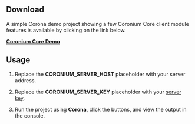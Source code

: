 ## Download 

A simple Corona demo project showing a few Coronium Core client module features is available by clicking on the link below.

__[Coronium Core Demo](https://s3.amazonaws.com/coronium-core/coronium-demo.zip)__

## Usage

1. Replace the __CORONIUM_SERVER_HOST__ placeholder with your server address.

1. Replace the __CORONIUM_SERVER_KEY__ placeholder with your [server key](/server-guide/#server-key).

1. Run the project using __Corona__, click the buttons, and view the output in the console. 